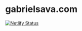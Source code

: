 # gabrielsava.com
[![Netlify Status](https://api.netlify.com/api/v1/badges/18d12789-5f34-485f-a1e3-d1602fdda525/deploy-status)](https://app.netlify.com/sites/thirsty-kare-f10f2c/deploys)

